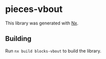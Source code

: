 # pieces-vbout

This library was generated with [Nx](https://nx.dev).

## Building

Run `nx build blocks-vbout` to build the library.
